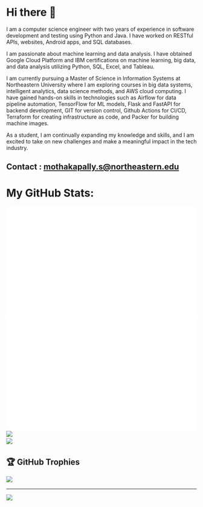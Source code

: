 # Hi there 👋

I am a computer science engineer with two years of experience in software development and testing using Python and Java. I have worked on RESTful APIs, websites, Android apps, and SQL databases.

I am passionate about machine learning and data analysis. I have obtained Google Cloud Platform and IBM certifications on machine learning, big data, and data analysis utilizing Python, SQL, Excel, and Tableau.

I am currently pursuing a Master of Science in Information Systems at Northeastern University where I am exploring courses in big data systems, intelligent analytics, data science methods, and AWS cloud computing. I have gained hands-on skills in technologies such as Airflow for data pipeline automation, TensorFlow for ML models, Flask and FastAPI for backend development, GIT for version control, Github Actions for CI/CD, Terraform for creating infrastructure as code, and Packer for building machine images.

As a student, I am continually expanding my knowledge and skills, and I am excited to take on new challenges and make a meaningful impact in the tech industry.

## Contact : mothakapally.s@northeastern.edu

# My GitHub Stats:
![](https://raw.githubusercontent.com/Sukruthmothakapally/mygithub-stats/master/generated/overview.svg#gh-dark-mode-only)
![](https://raw.githubusercontent.com/Sukruthmothakapally/mygithub-stats/master/generated/languages.svg#gh-dark-mode-only)</br>
![](https://github-readme-stats.vercel.app/api?username=sukruthmothakapally&theme=dark&hide_border=false&include_all_commits=true&count_private=false)<br/>
![](https://github-readme-streak-stats.herokuapp.com/?user=sukruthmothakapally&theme=dark&hide_border=false)

## 🏆 GitHub Trophies
![](https://github-profile-trophy.vercel.app/?username=sukruthmothakapally&theme=radical&no-frame=false&no-bg=false&margin-w=4)

---
[![](https://visitcount.itsvg.in/api?id=sukruthmothakapally&icon=0&color=0)](https://visitcount.itsvg.in)
